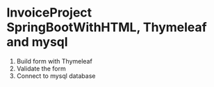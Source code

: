 # InvoiceProject SpringBootWithHTML, Thymeleaf and mysql


1. Build form with Thymeleaf
2. Validate the form 
3. Connect to mysql database
